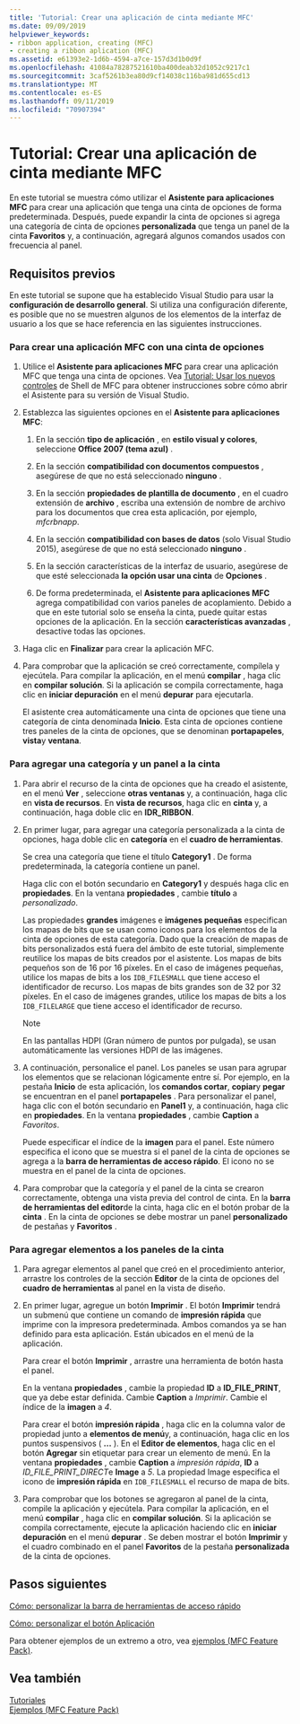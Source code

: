 ```yaml
---
title: 'Tutorial: Crear una aplicación de cinta mediante MFC'
ms.date: 09/09/2019
helpviewer_keywords:
- ribbon application, creating (MFC)
- creating a ribbon aplication (MFC)
ms.assetid: e61393e2-1d6b-4594-a7ce-157d3d1b0d9f
ms.openlocfilehash: 41084a78287521610ba400deab32d1052c9217c1
ms.sourcegitcommit: 3caf5261b3ea80d9cf14038c116ba981d655cd13
ms.translationtype: MT
ms.contentlocale: es-ES
ms.lasthandoff: 09/11/2019
ms.locfileid: "70907394"
---
```

# <a name="walkthrough-creating-a-ribbon-application-by-using-mfc"></a>Tutorial: Crear una aplicación de cinta mediante MFC

En este tutorial se muestra cómo utilizar el **Asistente para aplicaciones MFC** para crear una aplicación que tenga una cinta de opciones de forma predeterminada. Después, puede expandir la cinta de opciones si agrega una categoría de cinta de opciones **personalizada** que tenga un panel de la cinta **Favoritos** y, a continuación, agregará algunos comandos usados con frecuencia al panel.

## <a name="prerequisites"></a>Requisitos previos

En este tutorial se supone que ha establecido Visual Studio para usar la **configuración de desarrollo general**. Si utiliza una configuración diferente, es posible que no se muestren algunos de los elementos de la interfaz de usuario a los que se hace referencia en las siguientes instrucciones.

### <a name="to-create-an-mfc-application-that-has-a-ribbon"></a>Para crear una aplicación MFC con una cinta de opciones

1. Utilice el **Asistente para aplicaciones MFC** para crear una aplicación MFC que tenga una cinta de opciones. Vea [Tutorial: Usar los nuevos controles](walkthrough-using-the-new-mfc-shell-controls.md) de Shell de MFC para obtener instrucciones sobre cómo abrir el Asistente para su versión de Visual Studio.

1. Establezca las siguientes opciones en el **Asistente para aplicaciones MFC**:

    1. En la sección **tipo de aplicación** , en **estilo visual y colores**, seleccione **Office 2007 (tema azul)** .

    1. En la sección **compatibilidad con documentos compuestos** , asegúrese de que no está seleccionado **ninguno** .

    1. En la sección **propiedades de plantilla de documento** , en el cuadro extensión de **archivo** , escriba una extensión de nombre de archivo para los documentos que crea esta aplicación, por ejemplo, *mfcrbnapp*.

    1. En la sección **compatibilidad con bases de datos** (solo Visual Studio 2015), asegúrese de que no está seleccionado **ninguno** .

    1. En la sección características de la interfaz de usuario, asegúrese de que esté seleccionada **la opción usar una cinta** de **Opciones** .

    1. De forma predeterminada, el **Asistente para aplicaciones MFC** agrega compatibilidad con varios paneles de acoplamiento. Debido a que en este tutorial solo se enseña la cinta, puede quitar estas opciones de la aplicación. En la sección **características avanzadas** , desactive todas las opciones.

1. Haga clic en **Finalizar** para crear la aplicación MFC.

1. Para comprobar que la aplicación se creó correctamente, compílela y ejecútela. Para compilar la aplicación, en el menú **compilar** , haga clic en **compilar solución**. Si la aplicación se compila correctamente, haga clic en **iniciar depuración** en el menú **depurar** para ejecutarla.

    El asistente crea automáticamente una cinta de opciones que tiene una categoría de cinta denominada **Inicio**. Esta cinta de opciones contiene tres paneles de la cinta de opciones, que se denominan **portapapeles**, **vista**y **ventana**.

### <a name="to-add-a-category-and-panel-to-the-ribbon"></a>Para agregar una categoría y un panel a la cinta

1. Para abrir el recurso de la cinta de opciones que ha creado el asistente, en el menú **Ver** , seleccione **otras ventanas** y, a continuación, haga clic en **vista de recursos**. En **vista de recursos**, haga clic en **cinta** y, a continuación, haga doble clic en **IDR_RIBBON**.

1. En primer lugar, para agregar una categoría personalizada a la cinta de opciones, haga doble clic en **categoría** en el **cuadro de herramientas**.

    Se crea una categoría que tiene el título **Category1** . De forma predeterminada, la categoría contiene un panel.

    Haga clic con el botón secundario en **Category1** y después haga clic en **propiedades**. En la ventana **propiedades** , cambie **título** a *personalizado*.

    Las propiedades **grandes** imágenes e **imágenes pequeñas** especifican los mapas de bits que se usan como iconos para los elementos de la cinta de opciones de esta categoría. Dado que la creación de mapas de bits personalizados está fuera del ámbito de este tutorial, simplemente reutilice los mapas de bits creados por el asistente. Los mapas de bits pequeños son de 16 por 16 píxeles. En el caso de imágenes pequeñas, utilice los mapas de bits a los `IDB_FILESMALL` que tiene acceso el identificador de recurso. Los mapas de bits grandes son de 32 por 32 píxeles. En el caso de imágenes grandes, utilice los mapas de bits a los `IDB_FILELARGE` que tiene acceso el identificador de recurso.

    > [!NOTE]
    > En las pantallas HDPI (Gran número de puntos por pulgada), se usan automáticamente las versiones HDPI de las imágenes.

1. A continuación, personalice el panel. Los paneles se usan para agrupar los elementos que se relacionan lógicamente entre sí. Por ejemplo, en la pestaña **Inicio** de esta aplicación, los **comandos cortar**, **copiar**y **pegar** se encuentran en el panel **portapapeles** . Para personalizar el panel, haga clic con el botón secundario en **Panel1** y, a continuación, haga clic en **propiedades**. En la ventana **propiedades** , cambie **Caption** a *Favoritos*.

    Puede especificar el índice de la **imagen** para el panel. Este número especifica el icono que se muestra si el panel de la cinta de opciones se agrega a la **barra de herramientas de acceso rápido**. El icono no se muestra en el panel de la cinta de opciones.

1. Para comprobar que la categoría y el panel de la cinta se crearon correctamente, obtenga una vista previa del control de cinta. En la **barra de herramientas del editor**de la cinta, haga clic en el botón probar de la **cinta** . En la cinta de opciones se debe mostrar un panel **personalizado** de pestañas y **Favoritos** .

### <a name="to-add-elements-to-the-ribbon-panels"></a>Para agregar elementos a los paneles de la cinta

1. Para agregar elementos al panel que creó en el procedimiento anterior, arrastre los controles de la sección **Editor** de la cinta de opciones del **cuadro de herramientas** al panel en la vista de diseño.

1. En primer lugar, agregue un botón **Imprimir** . El botón **Imprimir** tendrá un submenú que contiene un comando de **impresión rápida** que imprime con la impresora predeterminada. Ambos comandos ya se han definido para esta aplicación. Están ubicados en el menú de la aplicación.

    Para crear el botón **Imprimir** , arrastre una herramienta de botón hasta el panel.

    En la ventana **propiedades** , cambie la propiedad **ID** a **ID_FILE_PRINT**, que ya debe estar definida. Cambie **Caption** a *Imprimir*. Cambie el índice de la **imagen** a *4*.

    Para crear el botón **impresión rápida** , haga clic en la columna valor de propiedad junto a **elementos de menú**y, a continuación, haga clic en los puntos suspensivos ( **...** ). En el **Editor de elementos**, haga clic en el botón **Agregar** sin etiquetar para crear un elemento de menú. En la ventana **propiedades** , cambie **Caption** a *impresión rápida*, **ID** a *ID_FILE_PRINT_DIRECT*e **Image** a *5*. La propiedad Image especifica el icono de **impresión rápida** en `IDB_FILESMALL` el recurso de mapa de bits.

1. Para comprobar que los botones se agregaron al panel de la cinta, compile la aplicación y ejecútela. Para compilar la aplicación, en el menú **compilar** , haga clic en **compilar solución**. Si la aplicación se compila correctamente, ejecute la aplicación haciendo clic en **iniciar depuración** en el menú **depurar** . Se deben mostrar el botón **Imprimir** y el cuadro combinado en el panel **Favoritos** de la pestaña **personalizada** de la cinta de opciones.

## <a name="next-steps"></a>Pasos siguientes

[Cómo: personalizar la barra de herramientas de acceso rápido](../mfc/how-to-customize-the-quick-access-toolbar.md)

[Cómo: personalizar el botón Aplicación](../mfc/how-to-customize-the-application-button.md)

Para obtener ejemplos de un extremo a otro, vea [ejemplos (MFC Feature Pack)](../overview/visual-cpp-samples.md).

## <a name="see-also"></a>Vea también

[Tutoriales](../mfc/walkthroughs-mfc.md)<br/>
[Ejemplos (MFC Feature Pack)](../overview/visual-cpp-samples.md)
